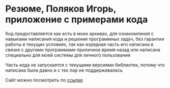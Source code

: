 # Резюме, Поляков Игорь, приложение с примерами кода

Код предоставляется как есть в моих архивах, для ознакомления с навыками написания кода и решения программных задач, без гарантии работы в текущих условиях, так как изрядная часть его написана в связке с другими программами приличное время назад или написана специально для моей системы для личного пользования

Часть кода не запускается с текущими версиями библиотек, потому что написана была давно и с тех пор не поддерживалась

Сайт можно посмотреть по [ссылке](https://ranhum.github.io/Resume)
